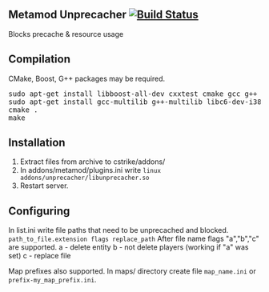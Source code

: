 ## Metamod Unprecacher  [![Build Status](https://travis-ci.org/In-line/metamod_unprecacher.svg?branch=master)](https://travis-ci.org/In-line/metamod_unprecacher)

Blocks precache & resource usage

## Compilation
CMake, Boost, G++ packages may be required.
<pre>
sudo apt-get install libboost-all-dev cxxtest cmake gcc g++
sudo apt-get install gcc-multilib g++-multilib libc6-dev-i386 libc6-i386 # If cross compiling from 64 bit linux  
cmake .
make
</pre>

## Installation

1. Extract files from archive to cstrike/addons/
2. In  addons/metamod/plugins.ini write
`linux addons/unprecacher/libunprecacher.so`
3. Restart server.

## Configuring
In list.ini write file paths that need to be unprecached and blocked.
`path_to_file.extension flags replace_path`
After file name flags "a","b","c" are supported.
a - delete entity
b - not delete players (working if "a" was set)
c - replace file

Map prefixes also supported.
In maps/ directory create file `map_name.ini` or `prefix-my_map_prefix.ini`.

